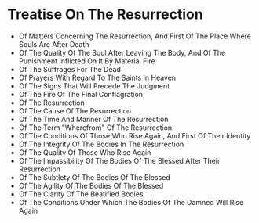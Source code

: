 # Treatise On The Resurrection

* Of Matters Concerning The Resurrection, And First Of The Place Where Souls Are After Death
* Of The Quality Of The Soul After Leaving The Body, And Of The Punishment Inflicted On It By Material Fire
* Of The Suffrages For The Dead
* Of Prayers With Regard To The Saints In Heaven
* Of The Signs That Will Precede The Judgment
* Of The Fire Of The Final Conflagration
* Of The Resurrection
* Of The Cause Of The Resurrection
* Of The Time And Manner Of The Resurrection
* Of The Term "Wherefrom" Of The Resurrection
* Of The Conditions Of Those Who Rise Again, And First Of Their Identity
* Of The Integrity Of The Bodies In The Resurrection
* Of The Quality Of Those Who Rise Again
* Of The Impassibility Of The Bodies Of The Blessed After Their Resurrection
* Of The Subtlety Of The Bodies Of The Blessed
* Of The Agility Of The Bodies Of The Blessed
* Of The Clarity Of The Beatified Bodies
* Of The Conditions Under Which The Bodies Of The Damned Will Rise Again